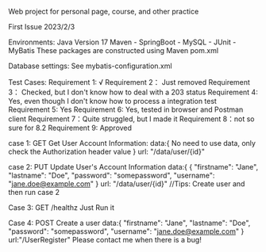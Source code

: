 Web project for personal page, course, and other practice

First Issue 2023/2/3

Environments: Java Version 17 Maven - SpringBoot - MySQL - JUnit - MyBatis These packages are constructed using Maven pom.xml

Database settings: See mybatis-configuration.xml

Test Cases: Requirement 1: √ Requirement 2： Just removed Requirement 3： Checked, but I don't know how to deal with a 203 status Requirement 4: Yes, even though I don't know how to process a integration test Requirement 5: Yes Requirement 6: Yes, tested in browser and Postman client Requirement 7：Quite struggled, but I made it Requirement 8：not so sure for 8.2 Requirement 9: Approved

 case 1: GET Get User Account Information:
  data:{
      No need to use data, only check the Authorization header value
  }
  url: "/data/user/{id}"
  
 case 2: PUT Update User's Account Information
    data:{
      {
       "firstname": "Jane",
       "lastname": "Doe",
       "password": "somepassword",
       "username": "jane.doe@example.com"
    }
    url: "/data/user/{id}"
  //Tips: Create user and then run case 2
  
 Case 3: GET /healthz
  Just Run it
  
 Case 4: POST Create a user
  data:{
      "firstname": "Jane",
      "lastname": "Doe",
      "password": "somepassword",
      "username": "jane.doe@example.com"
  }
  url:"/UserRegister"
Please contact me when there is a bug!
